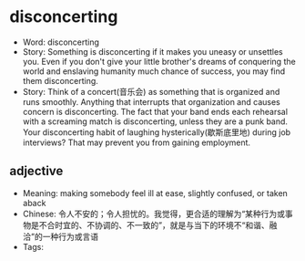 # disconcerting

- Word: disconcerting
- Story: Something is disconcerting if it makes you uneasy or unsettles you. Even if you don't give your little brother's dreams of conquering the world and enslaving humanity much chance of success, you may find them disconcerting.
- Story: Think of a concert(音乐会) as something that is organized and runs smoothly. Anything that interrupts that organization and causes concern is disconcerting. The fact that your band ends each rehearsal with a screaming match is disconcerting, unless they are a punk band. Your disconcerting habit of laughing hysterically(歇斯底里地) during job interviews? That may prevent you from gaining employment.

## adjective

- Meaning: making somebody feel ill at ease, slightly confused, or taken aback
- Chinese: 令人不安的；令人担忧的。我觉得，更合适的理解为“某种行为或事物是不合时宜的、不协调的、不一致的”，就是与当下的环境不“和谐、融洽”的一种行为或言语
- Tags: 

